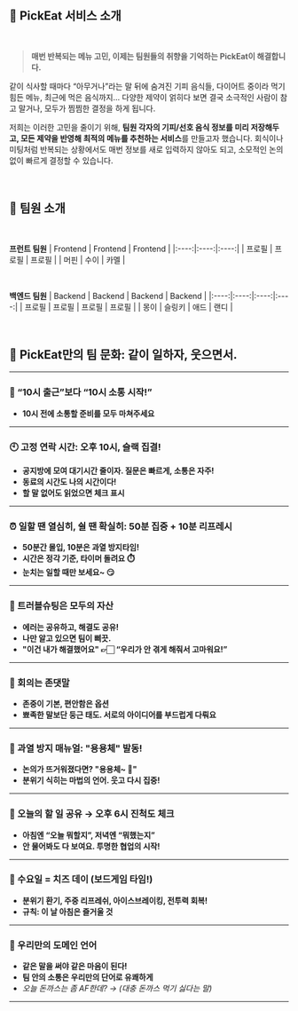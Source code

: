## 🧀 PickEat 서비스 소개

<br>

> **매번 반복되는 메뉴 고민, 이제는 팀원들의 취향을 기억하는 PickEat이 해결합니다.**

같이 식사할 때마다 “아무거나”라는 말 뒤에 숨겨진 기피 음식들, 다이어트 중이라 먹기 힘든 메뉴, 최근에 먹은 음식까지… 다양한 제약이 얽히다 보면 결국 소극적인 사람이 참고 말거나, 모두가 찜찜한 결정을 하게 됩니다.

저희는 이러한 고민을 줄이기 위해, 
**팀원 각자의 기피/선호 음식 정보를 미리 저장해두고, 모든 제약을 반영해 최적의 메뉴를 추천하는 서비스**를 만들고자 했습니다. 회식이나 미팅처럼 반복되는 상황에서도 매번 정보를 새로 입력하지 않아도 되고, 소모적인 논의 없이 빠르게 결정할 수 있습니다.

<br>

## 🤝 팀원 소개

<br>

**프런트 팀원**
| Frontend | Frontend | Frontend |
|:----:|:----:|:----:|
| 프로필 | 프로필 | 프로필 |
| 머핀 | 수이 | 카멜 |

<br>

**백엔드 팀원**
| Backend | Backend | Backend | Backend |
|:----:|:----:|:----:|:----:|
| 프로필 | 프로필 | 프로필 | 프로필 |
| 몽이 | 슬링키 | 애드 | 랜디 |

<br>

## 💬 PickEat만의 팀 문화: 같이 일하자, 웃으면서.

---

### 💼 “10시 출근”보다 “10시 소통 시작!”

- **10시 전에 소통할 준비를 모두 마쳐주세요**

---

### 🕙 고정 연락 시간: 오후 10시, 슬랙 집결!

- **공지방에 모여 대기시간 줄이자. 질문은 빠르게, 소통은 자주!**
- **동료의 시간도 나의 시간이다!**
- **할 말 없어도 읽었으면 체크 표시**

---

### ⏰ 일할 땐 열심히, 쉴 땐 확실히: 50분 집중 + 10분 리프레시

- **50분간 몰입, 10분은 과열 방지타임!**
- **시간은 정각 기준, 타이머 돌려요 ⏱️**
- **눈치는 일할 때만 보세요~ 😏**

---

### 🧠 트러블슈팅은 모두의 자산

- **에러는 공유하고, 해결도 공유!**
- **나만 알고 있으면 팀이 삐끗.**
- **"이건 내가 해결했어요" 👉🏻 “우리가 안 겪게 해줘서 고마워요!”**

---

### 💬 회의는 존댓말

- **존중이 기본, 편안함은 옵션**
- **뾰족한 말보단 둥근 태도. 서로의 아이디어를 부드럽게 다뤄요**

---

### 🐲 과열 방지 매뉴얼: "용용체" 발동!

- **논의가 뜨거워졌다면? "용용체~ 🐉"**
- **분위기 식히는 마법의 언어. 웃고 다시 집중!**

---

### 📌 오늘의 할 일 공유 → 오후 6시 진척도 체크

- **아침엔 “오늘 뭐할지”, 저녁엔 “뭐했는지”**
- **안 물어봐도 다 보여요. 투명한 협업의 시작!**

---

### 🧀 수요일 = 치즈 데이 (보드게임 타임!)

- **분위기 환기, 주중 리프레쉬, 아이스브레이킹, 전투력 회복!**
- **규칙: 이 날 아침은 즐거울 것**

---

### 🧩 우리만의 도메인 언어

- **같은 말을 써야 같은 마음이 된다!**
- **팀 안의 소통은 우리만의 단어로 유쾌하게**
- _오늘 돈까스는 좀 AF한데? → (대충 돈까스 먹기 싫다는 말)_

---
